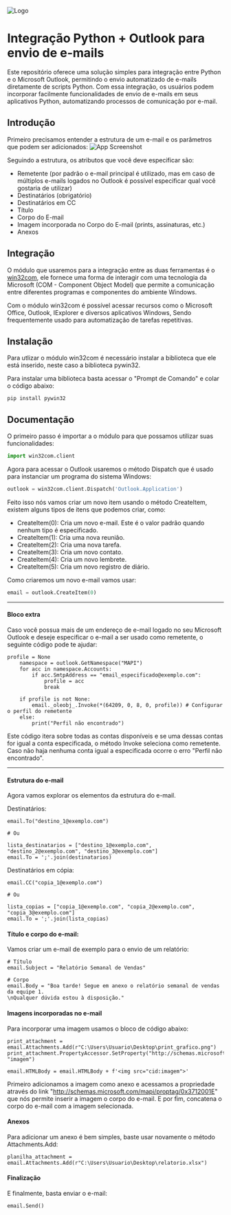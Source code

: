 
![Logo](https://dev-to-uploads.s3.amazonaws.com/uploads/articles/th5xamgrr6se0x5ro4g6.png)


# Integração Python + Outlook para envio de e-mails

Este repositório oferece uma solução simples para integração entre Python e o Microsoft Outlook, permitindo o envio automatizado de e-mails diretamente de scripts Python. Com essa integração, os usuários podem incorporar facilmente funcionalidades de envio de e-mails em seus aplicativos Python, automatizando processos de comunicação por e-mail.


## Introdução
Primeiro precisamos entender a estrutura de um e-mail e os parâmetros que podem ser adicionados:
![App Screenshot](https://via.placeholder.com/468x300?text=App+Screenshot+Here)

Seguindo a estrutura, os atributos que você deve especificar são:
- Remetente (por padrão o e-mail principal é utilizado, mas em caso de múltiplos e-mails logados no Outlook é possível especificar qual você gostaria de utilizar)
- Destinatários (obrigatório)
- Destinatários em CC
- Título 
- Corpo do E-mail
- Imagem incorporada no Corpo do E-mail (prints, assinaturas, etc.)
- Anexos


## Integração

O módulo que usaremos para a integração entre as duas ferramentas é o [win32com](https://pypi.org/project/pywin32/), ele fornece uma forma de interagir com uma tecnologia da Microsoft (COM - Component Object Model) que permite a comunicação entre diferentes programas e componentes do ambiente Windows. 

Com o módulo win32com é possível acessar recursos como o Microsoft Office, Outlook, IExplorer e diversos aplicativos Windows, Sendo frequentemente usado para automatização de tarefas repetitivas.

## Instalação

Para utlizar o módulo win32com é necessário instalar a biblioteca que ele está inserido, neste caso a biblioteca pywin32.

Para instalar uma biblioteca basta acessar o "Prompt de Comando" e colar o código abaixo:

```
pip install pywin32
```


## Documentação
O primeiro passo é importar a o módulo para que possamos utilizar suas funcionalidades:

```python
import win32com.client
```

Agora para acessar o Outlook usaremos o método Dispatch que é usado para instanciar um programa do sistema Windows:

```python
outlook = win32com.client.Dispatch('Outlook.Application')
```

Feito isso nós vamos criar um novo item usando o método CreateItem, existem alguns tipos de itens que podemos criar, como:

- CreateItem(0): Cria um novo e-mail. Este é o valor padrão quando nenhum tipo é especificado.
- CreateItem(1): Cria uma nova reunião.
- CreateItem(2): Cria uma nova tarefa.
- CreateItem(3): Cria um novo contato.
- CreateItem(4): Cria um novo lembrete.
- CreateItem(5): Cria um novo registro de diário.

Como criaremos um novo e-mail vamos usar: 
```python
email = outlook.CreateItem(0)
```
---
#### Bloco extra
Caso você possua mais de um endereço de e-mail logado no seu Microsoft Outlook e deseje especificar o e-mail a ser usado como remetente, o seguinte código pode te ajudar:

```    
profile = None
    namespace = outlook.GetNamespace("MAPI")
    for acc in namespace.Accounts:
        if acc.SmtpAddress == "email_especificado@exemplo.com":
            profile = acc
            break

    if profile is not None: 
        email._oleobj_.Invoke(*(64209, 0, 8, 0, profile)) # Configurar o perfil do remetente
    else: 
        print("Perfil não encontrado")
```


Este código itera sobre todas as contas disponíveis e se uma dessas contas for igual a conta especificada, o método Invoke seleciona como remetente. Caso não haja nenhuma conta igual a especificada ocorre o erro "Perfil não encontrado".

---

#### Estrutura do e-mail
Agora vamos explorar os elementos da estrutura do e-mail.

Destinatários:
```
email.To("destino_1@exemplo.com")

# Ou

lista_destinatarios = ["destino_1@exemplo.com", "destino_2@exemplo.com", "destino_3@exemplo.com"]
email.To = ';'.join(destinatarios)
```
Destinatários em cópia:
```
email.CC("copia_1@exemplo.com")

# Ou

lista_copias = ["copia_1@exemplo.com", "copia_2@exemplo.com", "copia_3@exemplo.com"]
email.To = ';'.join(lista_copias)
```

#### Título e corpo do e-mail:
Vamos criar um e-mail de exemplo para o envio de um relatório:

```
# Título
email.Subject = "Relatório Semanal de Vendas"

# Corpo
email.Body = "Boa tarde! Segue em anexo o relatório semanal de vendas da equipe 1.
\nQualquer dúvida estou à disposição."

```
#### Imagens incorporadas no e-mail
Para incorporar uma imagem usamos o bloco de código abaixo:
```
print_attachment = email.Attachments.Add(r"C:\Users\Usuario\Desktop\print_grafico.png")
print_attachment.PropertyAccessor.SetProperty("http://schemas.microsoft.com/mapi/proptag/0x3712001E", "imagem")

email.HTMLBody = email.HTMLBody + f'<img src="cid:imagem">'
```
Primeiro adicionamos a imagem como anexo e acessamos a propriedade através do link "http://schemas.microsoft.com/mapi/proptag/0x3712001E" que nós permite inserir a imagem o corpo do e-mail. E por fim, concatena o corpo do e-mail com a imagem selecionada.

#### Anexos
Para adicionar um anexo é bem simples, baste usar novamente o método Attachments.Add:
```
planilha_attachment = email.Attachments.Add(r"C:\Users\Usuario\Desktop\relatorio.xlsx")
```

#### Finalização
E finalmente, basta enviar o e-mail:
```
email.Send()
```
